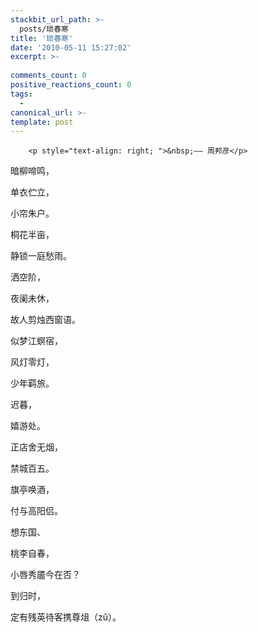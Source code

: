 ```yaml
---
stackbit_url_path: >-
  posts/琐春寒
title: '琐春寒'
date: '2010-05-11 15:27:02'
excerpt: >-
  
comments_count: 0
positive_reactions_count: 0
tags: 
  - 
canonical_url: >-
template: post
---
```


        <p style="text-align: right; ">&nbsp;—— 周邦彦</p>
<p>暗柳啼鸣，</p>
<p>单衣伫立，</p>
<p>小帘朱户。</p>
<p>桐花半亩，</p>
<p>静锁一庭愁雨。</p>
<p>洒空阶，</p>
<p>夜阑未休，</p>
<p>故人剪烛西窗语。</p>
<p>似梦江螟宿，</p>
<p>风灯零灯，</p>
<p>少年羁旅。</p>
<p>迟暮，</p>
<p>嬉游处。</p>
<p>正店舍无烟，</p>
<p>禁城百五。</p>
<p>旗亭唤酒，</p>
<p>付与高阳侣。</p>
<p>想东国、</p>
<p>桃李自春，</p>
<p>小唇秀靥今在否？</p>
<p>到归时，</p>
<p>定有残英待客携尊俎（zǔ）。</p>
      